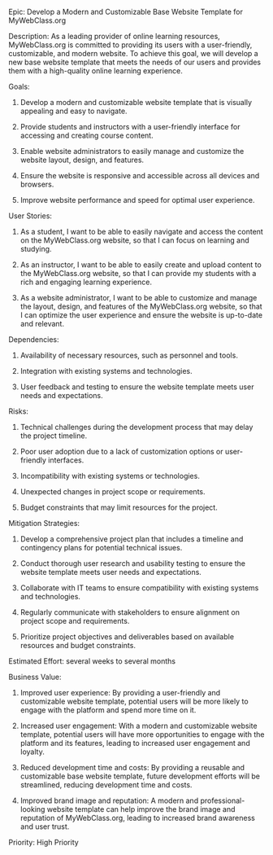 Epic: Develop a Modern and Customizable Base Website Template for MyWebClass.org

Description:
As a leading provider of online learning resources, MyWebClass.org is committed to providing its users with a user-friendly, customizable, and modern website. 
To achieve this goal, we will develop a new base website template that meets the needs of our users and provides them with a high-quality online learning experience.

Goals: 
1. Develop a modern and customizable website template that is visually appealing and easy to navigate.

2. Provide students and instructors with a user-friendly interface for accessing and creating course content.

3. Enable website administrators to easily manage and customize the website layout, design, and features.

4. Ensure the website is responsive and accessible across all devices and browsers.

5. Improve website performance and speed for optimal user experience.


User Stories:
1. As a student, I want to be able to easily navigate and access the content on the MyWebClass.org website, so that I can focus on learning and studying.

2. As an instructor, I want to be able to easily create and upload content to the MyWebClass.org website, so that I can provide my students with a rich and engaging learning experience.

3. As a website administrator, I want to be able to customize and manage the layout, design, and features of the MyWebClass.org website, so that I can optimize the user experience and ensure the website is up-to-date and relevant.


Dependencies: 
1. Availability of necessary resources, such as personnel and tools.

2. Integration with existing systems and technologies.

3. User feedback and testing to ensure the website template meets user needs and expectations.


Risks:
1. Technical challenges during the development process that may delay the project timeline.

2. Poor user adoption due to a lack of customization options or user-friendly interfaces.

3. Incompatibility with existing systems or technologies.

4. Unexpected changes in project scope or requirements.

5. Budget constraints that may limit resources for the project.


Mitigation Strategies:

1. Develop a comprehensive project plan that includes a timeline and contingency plans for potential technical issues.

2. Conduct thorough user research and usability testing to ensure the website template meets user needs and expectations.

3. Collaborate with IT teams to ensure compatibility with existing systems and technologies.

4. Regularly communicate with stakeholders to ensure alignment on project scope and requirements.

5. Prioritize project objectives and deliverables based on available resources and budget constraints.


Estimated Effort: several weeks to several months

Business Value:
1. Improved user experience: By providing a user-friendly and customizable website template, potential users will be more likely to engage with the platform and spend more time on it.

2. Increased user engagement: With a modern and customizable website template, potential users will have more opportunities to engage with the platform and its features, leading to increased user engagement and loyalty.

3. Reduced development time and costs: By providing a reusable and customizable base website template, future development efforts will be streamlined, reducing development time and costs.

4. Improved brand image and reputation: A modern and professional-looking website template can help improve the brand image and reputation of MyWebClass.org, leading to increased brand awareness and user trust.

Priority: High Priority

